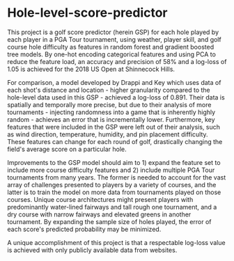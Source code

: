 # Hole-level-score-predictor

This project is a golf score predictor (herein GSP) for each hole played by each player in a PGA Tour tournament, using weather, player skill, and golf course hole difficulty as features in random forest and gradient boosted tree models. By one-hot encoding categorical features and using PCA to reduce the feature load, an accuracy and precision of 58% and a log-loss of 1.05 is achieved for the 2018 US Open at Shinnecock Hills.

For comparison, a model developed by Drappi and Key which uses data of each shot's distance and location - higher granularity compared to the hole-level data used in this GSP - achieved a log-loss of 0.891. Their data is spatially and temporally more precise, but due to their analysis of more tournaments - injecting randomness into a game that is inherently highly random - achieves an error that is incrementally lower. Furthermore, key features that were included in the GSP were left out of their analysis, such as wind direction, temperature, humidity, and pin placement difficulty. These features can change for each round of golf, drastically changing the field's average score on a particular hole.

Improvements to the GSP model should aim to 1) expand the feature set to include more course difficulty features and 2) include multiple PGA Tour tournaments from many years. The former is needed to account for the vast array of challenges presented to players by a variety of courses, and the latter is to train the model on more data from tournaments played on those courses. Unique course architectures might present players with predominantly water-lined fairways and tall rough one tournament, and a dry course with narrow fairways and elevated greens in another tournament. By expanding the sample size of holes played, the error of each score's predicted probability may be minimized.

A unique accomplishment of this project is that a respectable log-loss value is achieved with only publicly available data from websites.
